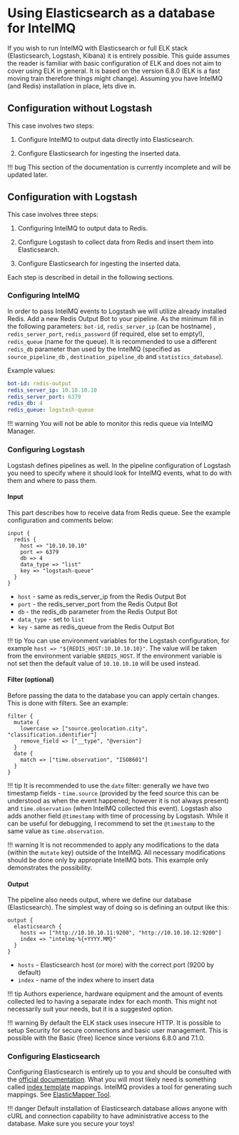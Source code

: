 <!-- comment
   SPDX-FileCopyrightText: 2020-2023 Sebastian Wagner, Filip Pokorný
   SPDX-License-Identifier: AGPL-3.0-or-later
-->


# Using Elasticsearch as a database for IntelMQ

If you wish to run IntelMQ with Elasticsearch or full ELK stack (Elasticsearch, Logstash, Kibana) it is entirely
possible. This guide assumes the reader is familiar with basic configuration of ELK and does not aim to cover using ELK
in general. It is based on the version 6.8.0 (ELK is a fast moving train therefore things might change). Assuming you
have IntelMQ (and Redis)
installation in place, lets dive in.

## Configuration without Logstash

This case involves two steps:

1. Configure IntelMQ to output data directly into Elasticsearch.

2. Configure Elasticsearch for ingesting the inserted data.

!!! bug
    This section of the documentation is currently incomplete and will be updated later.

## Configuration with Logstash

This case involves three steps:

1. Configuring IntelMQ to output data to Redis.

2. Configure Logstash to collect data from Redis and insert them into Elasticsearch.

3. Configure Elasticsearch for ingesting the inserted data.

Each step is described in detail in the following sections.

### Configuring IntelMQ

In order to pass IntelMQ events to Logstash we will utilize already installed Redis. Add a new Redis Output Bot to your
pipeline. As the minimum fill in the following parameters: `bot-id`, `redis_server_ip` (can be hostname)
, `redis_server_port`, `redis_password` (if required, else set to empty!), `redis_queue` (name for the queue). It is
recommended to use a different `redis_db` parameter than used by the IntelMQ (specified as `source_pipeline_db`
, `destination_pipeline_db` and `statistics_database`).

Example values:

```yaml
bot-id: redis-output
redis_server_ip: 10.10.10.10
redis_server_port: 6379
redis_db: 4
redis_queue: logstash-queue
```

!!! warning
    You will not be able to monitor this redis queue via IntelMQ Manager.

### Configuring Logstash

Logstash defines pipelines as well. In the pipeline configuration of Logstash you need to specify where it should look
for IntelMQ events, what to do with them and where to pass them.

#### Input

This part describes how to receive data from Redis queue. See the example configuration and comments below:

```
input {
  redis {
    host => "10.10.10.10"
    port => 6379
    db => 4
    data_type => "list"
    key => "logstash-queue"
  }
}
```

- `host` - same as redis_server_ip from the Redis Output Bot
- `port` - the redis_server_port from the Redis Output Bot
- `db` - the redis_db parameter from the Redis Output Bot
- `data_type` - set to `list`
- `key` - same as redis_queue from the Redis Output Bot

!!! tip
    You can use environment variables for the Logstash configuration, for example `host => "${REDIS_HOST:10.10.10.10}"`. The value will be taken from the environment variable `$REDIS_HOST`. If the environment variable is not set then the default value of `10.10.10.10` will be used instead.

#### Filter (optional)

Before passing the data to the database you can apply certain changes. This is done with filters. See an example:

```
filter {
  mutate {
    lowercase => ["source.geolocation.city", "classification.identifier"]
    remove_field => ["__type", "@version"]
  }
  date {
    match => ["time.observation", "ISO8601"]
  }
}
```

!!! tip
    It is recommended to use the `date` filter: generally we have two timestamp fields - `time.source` (provided by the feed source this can be understood as when the event happened; however it is not always present) and `time.observation` (when IntelMQ collected this event). Logstash also adds another field `@timestamp` with time of processing by Logstash. While it can be useful for debugging, I recommend to set the `@timestamp` to the same value as `time.observation`.

!!! warning
    It is not recommended to apply any modifications to the data (within the `mutate` key) outside of the IntelMQ. All necessary modifications should be done only by appropriate IntelMQ bots. This example only demonstrates the possibility.

#### Output

The pipeline also needs output, where we define our database
(Elasticsearch). The simplest way of doing so is defining an output like this:

```
output {
  elasticsearch {
    hosts => ["http://10.10.10.11:9200", "http://10.10.10.12:9200"]
    index => "intelmq-%{+YYYY.MM}"
  }
}
```

- `hosts` - Elasticsearch host (or more) with the correct port (9200 by default)
- `index` - name of the index where to insert data

!!! tip
    Authors experience, hardware equipment and the amount of events collected led to having a separate index for each month. This might not necessarily suit your needs, but it is a suggested option.

!!! warning
    By default the ELK stack uses insecure HTTP. It is possible to setup Security for secure connections and basic user management. This is possible with the Basic (free) licence since versions 6.8.0 and 7.1.0.

### Configuring Elasticsearch

Configuring Elasticsearch is entirely up to you and should be consulted with
the [official documentation](https://www.elastic.co/guide/en/elasticsearch/reference/index.html). What you will most
likely need is something
called [index template](https://www.elastic.co/guide/en/elasticsearch/reference/current/indices-templates.html)
mappings. IntelMQ provides a tool for generating such mappings. See
[ElasticMapper Tool](https://github.com/certtools/intelmq/tree/develop/contrib/elasticsearch/README.md).

!!! danger
    Default installation of Elasticsearch database allows anyone with cURL and connection capability to have administrative access to the database. Make sure you secure your toys!
